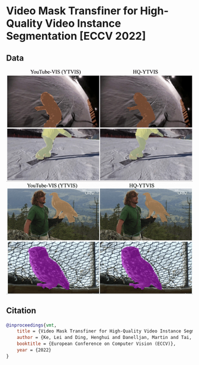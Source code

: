 # Video Mask Transfiner for High-Quality Video Instance Segmentation [ECCV 2022]

## Data
<img src="figures/data1.gif" width="830">
<img src="figures/data2.gif" width="830">

## Citation

```bibtex
@inproceedings{vmt,
    title = {Video Mask Transfiner for High-Quality Video Instance Segmentation},
    author = {Ke, Lei and Ding, Henghui and Danelljan, Martin and Tai, Yu-Wing and Tang, Chi-Keung and Yu, Fisher},
    booktitle = {European Conference on Computer Vision (ECCV)},
    year = {2022}
}
